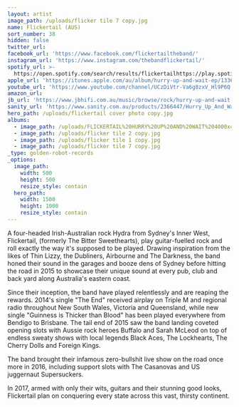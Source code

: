 ```yaml
---
layout: artist
image_path: /uploads/flicker tile 7 copy.jpg
name: Flickertail (AUS)
sort_number: 38
hidden: false
twitter_url:
facebook_url: 'https://www.facebook.com/flickertailtheband/'
instagram_url: 'https://www.instagram.com/thebandflickertail/'
spotify_url: >-
  https://open.spotify.com/search/results/flickertailhttps://play.spotify.com/artist/4jwlfmCT5QVyh9fgxGLEcA?play=true&utm_source=open.spotify.com&utm_medium=open
apple_url: 'https://itunes.apple.com/au/album/hurry-up-and-wait-ep/1336995445'
youtube_url: 'https://www.youtube.com/channel/UCzDiVtr-Va6g8zxV_Hl9P6Q'
amazon_url:
jb_url: 'https://www.jbhifi.com.au/music/browse/rock/hurry-up-and-wait-ep/577116/'
sanity_url: 'https://www.sanity.com.au/products/2366447/Hurry_Up_And_Wait'
hero_path: /uploads/flickertail cover photo copy.jpg
albums:
  - image_path: /uploads/FLICKERTAIL%20HURRY%20UP%20AND%20WAIT%204000x4000px.jpg
  - image_path: /uploads/flicker tile 2 copy.jpg
  - image_path: /uploads/flicker tile 1 copy.jpg
  - image_path: /uploads/flicker tile 7 copy.jpg
_type: golden-robot-records
_options:
  image_path:
    width: 500
    height: 500
    resize_style: contain
  hero_path:
    width: 1500
    height: 1000
    resize_style: contain
---
```


A four-headed Irish-Australian rock Hydra from Sydney's Inner West, Flickertail, (formerly The Bitter Sweethearts), play guitar-fuelled rock and roll exactly the way it's supposed to be played. Drawing inspiration from the likes of Thin Lizzy, the Dubliners, Airbourne and The Darkness, the band honed their sound in the garages and booze dens of Sydney before hitting the road in 2015 to showcase their unique sound at every pub, club and back yard along Australia's eastern coast.

Since their inception, the band have played relentlessly and are reaping the rewards. 2014's single "The End" received airplay on Triple M and regional radio throughout New South Wales, Victoria and Queensland, while new single "Guinness is Thicker than Blood" has been played everywhere from Bendigo to Brisbane. The tail end of 2015 saw the band landing coveted opening slots with Aussie rock heroes Buffalo and Sarah McLeod on top of endless sweaty shows with local legends Black Aces, The Lockhearts, The Cherry Dolls and Foreign Kings.

The band brought their infamous zero-bullshit live show on the road once more in 2016, including support slots with The Casanovas and US juggernaut Supersuckers.

In 2017, armed with only their wits, guitars and their stunning good looks, Flickertail plan on conquering every state across this vast, thirsty continent.